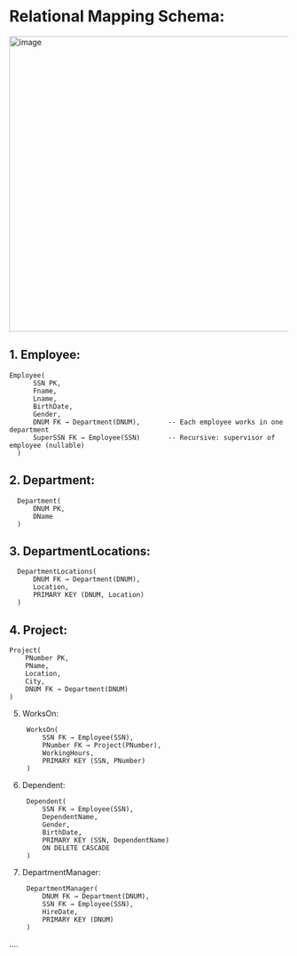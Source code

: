 # Relational Mapping Schema:



<img width="1358" height="532" alt="image" src="https://github.com/user-attachments/assets/cd137e6f-2184-4770-be63-7f4eeb1e92ec" />




## 1. Employee: 

    Employee(
          SSN PK,
          Fname,
          Lname,
          BirthDate,
          Gender,
          DNUM FK → Department(DNUM),       -- Each employee works in one department
          SuperSSN FK → Employee(SSN)       -- Recursive: supervisor of employee (nullable)
      )



## 2. Department:

      Department(
          DNUM PK,
          DName
      )

      

## 3. DepartmentLocations:


      DepartmentLocations(
          DNUM FK → Department(DNUM),
          Location,
          PRIMARY KEY (DNUM, Location)
      )

      

## 4. Project:



    Project(
        PNumber PK,
        PName,
        Location,
        City,
        DNUM FK → Department(DNUM)
    )
    

5. WorksOn:
   
    
        WorksOn(
            SSN FK → Employee(SSN),
            PNumber FK → Project(PNumber),
            WorkingHours,
            PRIMARY KEY (SSN, PNumber)
        )    


6. Dependent:
   

        Dependent(
            SSN FK → Employee(SSN),
            DependentName,
            Gender,
            BirthDate,
            PRIMARY KEY (SSN, DependentName)
            ON DELETE CASCADE
        )



7. DepartmentManager:
   

        DepartmentManager(
            DNUM FK → Department(DNUM),
            SSN FK → Employee(SSN),
            HireDate,
            PRIMARY KEY (DNUM)
        )


....
